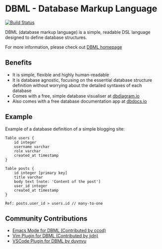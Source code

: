 # DBML - Database Markup Language

[![Build Status](https://travis-ci.org/holistics/dbml.svg?branch=master)](https://travis-ci.org/holistics/dbml)


DBML (database markup language) is a simple, readable DSL language designed to define database structures.

For more information, please check out [DBML homepage](https://dbml.org)

## Benefits

- It is simple, flexible and highly human-readable
- It is database agnostic, focusing on the essential database structure definition without worrying about the detailed syntaxes of each database
- Comes with a free, simple database visualiser at [dbdiagram.io](https://dbdiagram.io)
- Also comes with a free database documentation app at [dbdocs.io](https://dbdocs.io)

## Example

Example of a database definition of a simple blogging site:

    Table users {
        id integer
        username varchar
        role varchar
        created_at timestamp
    }

    Table posts {
        id integer [primary key]
        title varchar
        body text [note: 'Content of the post']
        user_id integer
        created_at timestamp
    }

    Ref: posts.user_id > users.id // many-to-one

## Community Contributions

* [Emacs Mode for DBML (Contributed by ccod)](https://github.com/ccod/dbd-mode)
* [Vim Plugin for DBML (Contributed by jidn)](https://github.com/jidn/vim-dbml)
* [VSCode Plugin for DBML by duynvu](https://marketplace.visualstudio.com/items?itemName=duynvu.dbml-language)
